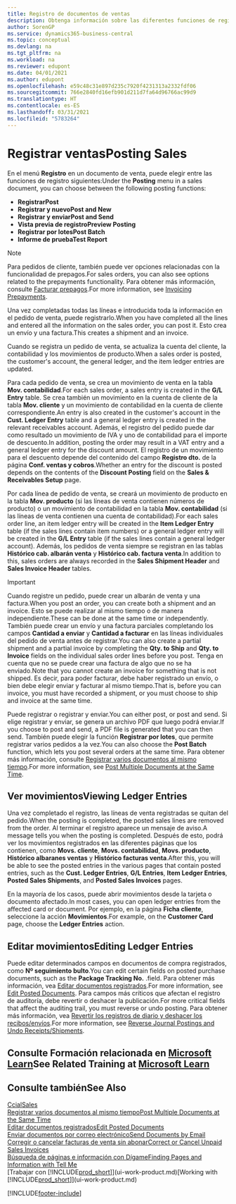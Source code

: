 ```yaml
---
title: Registro de documentos de ventas
description: Obtenga información sobre las diferentes funciones de registro para registrar documentos de ventas y cómo puede actualizar los documentos registrados.
author: SorenGP
ms.service: dynamics365-business-central
ms.topic: conceptual
ms.devlang: na
ms.tgt_pltfrm: na
ms.workload: na
ms.reviewer: edupont
ms.date: 04/01/2021
ms.author: edupont
ms.openlocfilehash: e59c48c31e897d235c7920f4231313a2332fdf06
ms.sourcegitcommit: 766e2840fd16efb901d211d7fa64d96766ac99d9
ms.translationtype: HT
ms.contentlocale: es-ES
ms.lasthandoff: 03/31/2021
ms.locfileid: "5783264"
---
```

# <a name="posting-sales"></a><span data-ttu-id="b229b-103">Registrar ventas</span><span class="sxs-lookup"><span data-stu-id="b229b-103">Posting Sales</span></span>

<span data-ttu-id="b229b-104">En el menú **Registro** en un documento de venta, puede elegir entre las funciones de registro siguientes:</span><span class="sxs-lookup"><span data-stu-id="b229b-104">Under the **Posting** menu in a sales document, you can choose between the following posting functions:</span></span>

* <span data-ttu-id="b229b-105">**Registrar**</span><span class="sxs-lookup"><span data-stu-id="b229b-105">**Post**</span></span>
* <span data-ttu-id="b229b-106">**Registrar y nuevo**</span><span class="sxs-lookup"><span data-stu-id="b229b-106">**Post and New**</span></span>
* <span data-ttu-id="b229b-107">**Registrar y enviar**</span><span class="sxs-lookup"><span data-stu-id="b229b-107">**Post and Send**</span></span>
* <span data-ttu-id="b229b-108">**Vista previa de registro**</span><span class="sxs-lookup"><span data-stu-id="b229b-108">**Preview Posting**</span></span>
* <span data-ttu-id="b229b-109">**Registrar por lotes**</span><span class="sxs-lookup"><span data-stu-id="b229b-109">**Post Batch**</span></span>
* <span data-ttu-id="b229b-110">**Informe de prueba**</span><span class="sxs-lookup"><span data-stu-id="b229b-110">**Test Report**</span></span>

> [!NOTE]
> <span data-ttu-id="b229b-111">Para pedidos de cliente, también puede ver opciones relacionadas con la funcionalidad de prepagos.</span><span class="sxs-lookup"><span data-stu-id="b229b-111">For sales orders, you can also see options related to the prepayments functionality.</span></span> <span data-ttu-id="b229b-112">Para obtener más información, consulte [Facturar prepagos](finance-invoice-prepayments.md).</span><span class="sxs-lookup"><span data-stu-id="b229b-112">For more information, see [Invoicing Prepayments](finance-invoice-prepayments.md).</span></span>

<span data-ttu-id="b229b-113">Una vez completadas todas las líneas e introducida toda la información en el pedido de venta, puede registrarlo.</span><span class="sxs-lookup"><span data-stu-id="b229b-113">When you have completed all the lines and entered all the information on the sales order, you can post it.</span></span> <span data-ttu-id="b229b-114">Esto crea un envío y una factura.</span><span class="sxs-lookup"><span data-stu-id="b229b-114">This creates a shipment and an invoice.</span></span>

<span data-ttu-id="b229b-115">Cuando se registra un pedido de venta, se actualiza la cuenta del cliente, la contabilidad y los movimientos de producto.</span><span class="sxs-lookup"><span data-stu-id="b229b-115">When a sales order is posted, the customer's account, the general ledger, and the item ledger entries are updated.</span></span>

<span data-ttu-id="b229b-116">Para cada pedido de venta, se crea un movimiento de venta en la tabla **Mov. contabilidad**.</span><span class="sxs-lookup"><span data-stu-id="b229b-116">For each sales order, a sales entry is created in the **G/L Entry** table.</span></span> <span data-ttu-id="b229b-117">Se crea también un movimiento en la cuenta de cliente de la tabla **Mov. cliente** y un movimiento de contabilidad en la cuenta de cliente correspondiente.</span><span class="sxs-lookup"><span data-stu-id="b229b-117">An entry is also created in the customer's account in the **Cust. Ledger Entry** table and a general ledger entry is created in the relevant receivables account.</span></span> <span data-ttu-id="b229b-118">Además, el registro del pedido puede dar como resultado un movimiento de IVA y uno de contabilidad para el importe de descuento.</span><span class="sxs-lookup"><span data-stu-id="b229b-118">In addition, posting the order may result in a VAT entry and a general ledger entry for the discount amount.</span></span> <span data-ttu-id="b229b-119">El registro de un movimiento para el descuento depende del contenido del campo **Registro dto.** de la página **Conf. ventas y cobros**.</span><span class="sxs-lookup"><span data-stu-id="b229b-119">Whether an entry for the discount is posted depends on the contents of the **Discount Posting** field on the **Sales & Receivables Setup** page.</span></span>

<span data-ttu-id="b229b-120">Por cada línea de pedido de venta, se creará un movimiento de producto en la tabla **Mov. producto** (si las líneas de venta contienen números de producto) o un movimiento de contabilidad en la tabla **Mov. contabilidad** (si las líneas de venta contienen una cuenta de contabilidad).</span><span class="sxs-lookup"><span data-stu-id="b229b-120">For each sales order line, an item ledger entry will be created in the **Item Ledger Entry** table (if the sales lines contain item numbers) or a general ledger entry will be created in the **G/L Entry** table (if the sales lines contain a general ledger account).</span></span> <span data-ttu-id="b229b-121">Además, los pedidos de venta siempre se registran en las tablas **Histórico cab. albarán venta** y **Histórico cab. factura venta**.</span><span class="sxs-lookup"><span data-stu-id="b229b-121">In addition to this, sales orders are always recorded in the **Sales Shipment Header** and **Sales Invoice Header** tables.</span></span>

> [!IMPORTANT]  
> <span data-ttu-id="b229b-122">Cuando registre un pedido, puede crear un albarán de venta y una factura.</span><span class="sxs-lookup"><span data-stu-id="b229b-122">When you post an order, you can create both a shipment and an invoice.</span></span> <span data-ttu-id="b229b-123">Esto se puede realizar al mismo tiempo o de manera independiente.</span><span class="sxs-lookup"><span data-stu-id="b229b-123">These can be done at the same time or independently.</span></span> <span data-ttu-id="b229b-124">También puede crear un envío y una factura parciales completando los campos **Cantidad a enviar** y **Cantidad a facturar** en las líneas individuales del pedido de venta antes de registrar.</span><span class="sxs-lookup"><span data-stu-id="b229b-124">You can also create a partial shipment and a partial invoice by completing the **Qty. to Ship** and **Qty. to Invoice** fields on the individual sales order lines before you post.</span></span> <span data-ttu-id="b229b-125">Tenga en cuenta que no se puede crear una factura de algo que no se ha enviado.</span><span class="sxs-lookup"><span data-stu-id="b229b-125">Note that you cannot create an invoice for something that is not shipped.</span></span> <span data-ttu-id="b229b-126">Es decir, para poder facturar, debe haber registrado un envío, o bien debe elegir enviar y facturar al mismo tiempo.</span><span class="sxs-lookup"><span data-stu-id="b229b-126">That is, before you can invoice, you must have recorded a shipment, or you must choose to ship and invoice at the same time.</span></span>

<span data-ttu-id="b229b-127">Puede registrar o registrar y enviar.</span><span class="sxs-lookup"><span data-stu-id="b229b-127">You can either post, or post and send.</span></span> <span data-ttu-id="b229b-128">Si elige registrar y enviar, se genera un archivo PDF que luego podrá enviar.</span><span class="sxs-lookup"><span data-stu-id="b229b-128">If you choose to post and send, a PDF file is generated that you can then send.</span></span> <span data-ttu-id="b229b-129">También puede elegir la función **Registrar por lotes**, que permite registrar varios pedidos a la vez.</span><span class="sxs-lookup"><span data-stu-id="b229b-129">You can also choose the **Post Batch** function, which lets you post several orders at the same time.</span></span> <span data-ttu-id="b229b-130">Para obtener más información, consulte [Registrar varios documentos al mismo tiempo](ui-batch-posting.md).</span><span class="sxs-lookup"><span data-stu-id="b229b-130">For more information, see [Post Multiple Documents at the Same Time](ui-batch-posting.md).</span></span>

## <a name="viewing-ledger-entries"></a><span data-ttu-id="b229b-131">Ver movimientos</span><span class="sxs-lookup"><span data-stu-id="b229b-131">Viewing Ledger Entries</span></span>

<span data-ttu-id="b229b-132">Una vez completado el registro, las líneas de venta registradas se quitan del pedido.</span><span class="sxs-lookup"><span data-stu-id="b229b-132">When the posting is completed, the posted sales lines are removed from the order.</span></span> <span data-ttu-id="b229b-133">Al terminar el registro aparece un mensaje de aviso.</span><span class="sxs-lookup"><span data-stu-id="b229b-133">A message tells you when the posting is completed.</span></span> <span data-ttu-id="b229b-134">Después de esto, podrá ver los movimientos registrados en las diferentes páginas que los contienen, como **Movs. cliente**, **Movs. contabilidad**, **Movs. producto**, **Histórico albaranes ventas** y **Histórico facturas venta**.</span><span class="sxs-lookup"><span data-stu-id="b229b-134">After this, you will be able to see the posted entries in the various pages that contain posted entries, such as the **Cust. Ledger Entries**, **G/L Entries**, **Item Ledger Entries**, **Posted Sales Shipments**, and **Posted Sales Invoices** pages.</span></span>  

<span data-ttu-id="b229b-135">En la mayoría de los casos, puede abrir movimientos desde la tarjeta o documento afectado.</span><span class="sxs-lookup"><span data-stu-id="b229b-135">In most cases, you can open ledger entries from the affected card or document.</span></span> <span data-ttu-id="b229b-136">Por ejemplo, en la página **Ficha cliente**, seleccione la acción **Movimientos**.</span><span class="sxs-lookup"><span data-stu-id="b229b-136">For example, on the **Customer Card** page, choose the **Ledger Entries** action.</span></span>

## <a name="editing-ledger-entries"></a><span data-ttu-id="b229b-137">Editar movimientos</span><span class="sxs-lookup"><span data-stu-id="b229b-137">Editing Ledger Entries</span></span>

<span data-ttu-id="b229b-138">Puede editar determinados campos en documentos de compra registrados, como **Nº seguimiento bulto**.</span><span class="sxs-lookup"><span data-stu-id="b229b-138">You can edit certain fields on posted purchase documents, such as the **Package Tracking No.**</span></span> <span data-ttu-id="b229b-139">.</span><span class="sxs-lookup"><span data-stu-id="b229b-139">field.</span></span> <span data-ttu-id="b229b-140">Para obtener más información, vea [Editar documentos registrados](across-edit-posted-document.md).</span><span class="sxs-lookup"><span data-stu-id="b229b-140">For more information, see [Edit Posted Documents](across-edit-posted-document.md).</span></span> <span data-ttu-id="b229b-141">Para campos más críticos que afectan el registro de auditoría, debe revertir o deshacer la publicación.</span><span class="sxs-lookup"><span data-stu-id="b229b-141">For more critical fields that affect the auditing trail, you must reverse or undo posting.</span></span> <span data-ttu-id="b229b-142">Para obtener más información, vea [Revertir los registros de diario y deshacer los recibos/envíos](finance-how-reverse-journal-posting.md).</span><span class="sxs-lookup"><span data-stu-id="b229b-142">For more information, see [Reverse Journal Postings and Undo Receipts/Shipments](finance-how-reverse-journal-posting.md).</span></span>

## <a name="see-related-training-at-microsoft-learn"></a><span data-ttu-id="b229b-143">Consulte Formación relacionada en [Microsoft Learn](/learn/modules/ship-invoice-items-dynamics-365-business-central/index)</span><span class="sxs-lookup"><span data-stu-id="b229b-143">See Related Training at [Microsoft Learn](/learn/modules/ship-invoice-items-dynamics-365-business-central/index)</span></span>

## <a name="see-also"></a><span data-ttu-id="b229b-144">Consulte también</span><span class="sxs-lookup"><span data-stu-id="b229b-144">See Also</span></span>

[<span data-ttu-id="b229b-145">Ccial</span><span class="sxs-lookup"><span data-stu-id="b229b-145">Sales</span></span>](sales-manage-sales.md)  
[<span data-ttu-id="b229b-146">Registrar varios documentos al mismo tiempo</span><span class="sxs-lookup"><span data-stu-id="b229b-146">Post Multiple Documents at the Same Time</span></span>](ui-batch-posting.md)  
[<span data-ttu-id="b229b-147">Editar documentos registrados</span><span class="sxs-lookup"><span data-stu-id="b229b-147">Edit Posted Documents</span></span>](across-edit-posted-document.md)  
[<span data-ttu-id="b229b-148">Enviar documentos por correo electrónico</span><span class="sxs-lookup"><span data-stu-id="b229b-148">Send Documents by Email</span></span>](ui-how-send-documents-email.md)  
[<span data-ttu-id="b229b-149">Corregir o cancelar facturas de venta sin abonar</span><span class="sxs-lookup"><span data-stu-id="b229b-149">Correct or Cancel Unpaid Sales Invoices</span></span>](sales-how-correct-cancel-sales-invoice.md)  
[<span data-ttu-id="b229b-150">Búsqueda de páginas e información con Dígame</span><span class="sxs-lookup"><span data-stu-id="b229b-150">Finding Pages and Information with Tell Me</span></span>](ui-search.md)  
<span data-ttu-id="b229b-151">[Trabajar con [!INCLUDE[prod_short](includes/prod_short.md)]](ui-work-product.md)</span><span class="sxs-lookup"><span data-stu-id="b229b-151">[Working with [!INCLUDE[prod_short](includes/prod_short.md)]](ui-work-product.md)</span></span>

[!INCLUDE[footer-include](includes/footer-banner.md)]  
